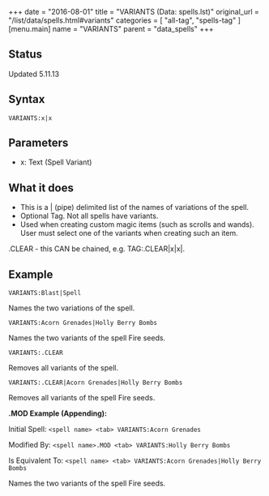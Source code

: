 +++
date = "2016-08-01"
title = "VARIANTS (Data: spells.lst)"
original_url = "/list/data/spells.html#variants"
categories = [ "all-tag", "spells-tag" ]
[menu.main]
    name = "VARIANTS"
    parent = "data_spells"
+++

## Status

Updated 5.11.13

## Syntax

`VARIANTS:x|x`

## Parameters

-   x: Text (Spell Variant)



What it does
------------

-   This is a | (pipe) delimited list of the names of variations of
    the spell.
-   Optional Tag. Not all spells have variants.
-   Used when creating custom magic items (such as scrolls and wands).
    User must select one of the variants when creating such an item.

.CLEAR - this CAN be chained, e.g. TAG:.CLEAR|x|x|.

Example
-------

`VARIANTS:Blast|Spell`

Names the two variations of the spell.

`VARIANTS:Acorn Grenades|Holly Berry Bombs`

Names the two variants of the spell Fire seeds.

`VARIANTS:.CLEAR`

Removes all variants of the spell.

`VARIANTS:.CLEAR|Acorn Grenades|Holly Berry Bombs`

Removes all variants of the spell Fire seeds.

**.MOD Example (Appending):**

Initial Spell: `<spell name> <tab> VARIANTS:Acorn Grenades`

Modified By: `<spell name>.MOD <tab> VARIANTS:Holly Berry Bombs`

Is Equivalent To:
`<spell name> <tab> VARIANTS:Acorn Grenades|Holly Berry Bombs`

Names the two variants of the spell Fire seeds.

